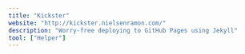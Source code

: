 ```yaml
---
title: "Kickster"
website: "http://kickster.nielsenramon.com/"
description: "Worry-free deploying to GitHub Pages using Jekyll"
tool: ["Helper"]
---
```

